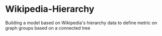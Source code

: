 # Wikipedia-Hierarchy
Building a model based on Wikipedia's hierarchy data to define metric on graph groups based on a connected tree
